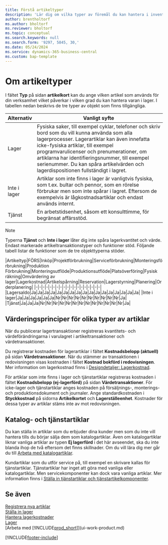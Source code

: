 ```yaml
---
title: Förstå artikeltyper
description: 'Lär dig om vilka typer av föremål du kan hantera i inventeringen och hur typerna påverkar. Du kan justera lagervärderingen för en artikel som använder FIFO eller genomsnittliga värderingsprinciper, när artikelkostnader ändras av andra skäl än transaktioner.'
author: brentholtorf
ms.author: bholtorf
ms.reviewer: bholtorf
ms.topic: conceptual
ms.search.keywords: null
ms.search.form: '9297, 5845, 30,'
ms.date: 05/24/2024
ms.service: dynamics-365-business-central
ms.custom: bap-template
---
```

# <a name="about-item-types"></a>Om artikeltyper

I fältet **Typ** på sidan **artikelkort** kan du ange vilken artikel som används för din verksamhet vilket påverkar i vilken grad du kan hantera varan i lager. I tabellen nedan beskrivs de tre typer av objekt som finns tillgängliga.

|Alternativ|Vanligt syfte|
|------|-----------|
|Lager|Fysiska saker, till exempel cyklar, telefoner och skriv bord som du vill kunna använda som alla lagerprocesser. Lagerartiklar kan även innefatta icke-fysiska artiklar, till exempel programvarulicenser och prenumerationer, om artiklarna har identifieringsnummer, till exempel serienummer. Du kan spåra artikelvärden och lagerdispositionen fullständigt i lagret.|
|Inte i lager|Artiklar som inte finns i lager är vanligtvis fysiska, som t.ex. bultar och pennor, som en rörelse förbrukar men som inte spårar i lagret. Eftersom de exempelvis är lågkostnadsartiklar och endast används internt.|
|Tjänst|En arbetstidsenhet, såsom ett konsulttimme, för begränsat affärsstöd.|

> [!NOTE]
> Typerna **Tjänst** och **Inte i lager** låter dig inte spåra lagerkvantitet och värde. Endast markerade artikeltransaktionstyper och funktioner stöd. Följande tabell listar de funktioner som de tre objekttyperna stöder.

|Artikeltyp|FÖRS|Inköp|Projektförbrukning|Serviceförbrukning|Monteringsförbrukning|Produktion Förbrukning|Monteringsutflöde|Produktionsutflöde|Platsöverföring|Fysisk räkning|Omvärdering av lager|Lagerkostnad|Artikelspårning|Reservation|Lagerstyrning|Planering|Orderplanering|
|-|-|-|-|-|-|-|-|-|-|-|-|-|-|-|-|-|-|-|
|Lagersaldo|Ja|Ja|Ja|Ja|Ja|Ja|Ja|Ja|Ja|Ja|Ja|Ja|Ja|Ja|Ja|Ja|Ja|
|Inte i lager|Ja|Ja|Ja|Ja|Ja|Ja|Nr|Nr|Nr|Nr|Nr|Nr|Nr|Nr|Nr|Nr|Ja|
|Tjänst|Ja|Ja|Ja|Nr|Nr|Nr|Nr|Nr|Nr|Nr|Nr|Nr|Nr|Nr|Nr|Nr|Ja|

## <a name="costing-methods-for-types-of-items"></a>Värderingsprinciper för olika typer av artiklar

När du publicerar lagertransaktioner registreras kvantitets- och värdeförändringarna i varulagret i artikeltransaktioner och värdetransaktioner.

Du registrerar kostnaden för lagerartiklar i fältet **Kostnadsbelopp (aktuell)** på sidan **Värdetransaktioner**. När du stämmer av transaktionen i redovisningen visas kostnaden i fältet **Kostnad bokförd i redovisningen**. Mer information om lagerkostnad finns i [Designdetaljer: Lagerkostnad](design-details-inventory-costing.md).

För artiklar som inte finns i lager och tjänstartiklar registreras kostnaden i fältet **Kostnadsbelopp (ej-lagerförd)** på sidan **Värdetransaktioner**. För icke-lager och tjänstartiklar anges kostnaden på försäljnings-, monterings- och produktionsdokument och journaler. Ange standardkostnaden i **Styckkostnad** på sidorna **Artikelkortet** och **Lagerställeenhet**. Kostnader för dessa typer av artiklar stäms inte av mot redovisningen.

## <a name="catalog-and-service-items"></a>Katalog- och tjänstartiklar

Du kan ställa in artiklar som du erbjuder dina kunder men som du inte vill hantera tills du börjar sälja dem som katalogartiklar. Även om katalogartiklar liknar vanliga artiklar av typen **Ej lagerförd** i det här avseendet, ska du inte blanda ihop de två eftersom det finns skillnader. Om du vill lära dig mer går du till [Arbeta med katalogartiklar](inventory-how-work-nonstock-items.md).

Kundartiklar som du utför service på, till exempel en skrivare kallas för tjänstartiklar. Tjänstartiklar har inget att göra med vanliga eller katalogartiklar. Men servicekomponenter kan dock vara vanliga artiklar. Mer information finns i [Ställa in tjänstartiklar och tjänstartikelkomponenter](service-how-setup-service-items.md).

## <a name="see-also"></a>Se även

[Registrera nya artiklar](inventory-how-register-new-items.md)  
[Ställa in lager](inventory-setup-inventory.md)  
[Hantera lagerkostnader](finance-manage-inventory-costs.md)  
[Lager](inventory-manage-inventory.md)  
[Arbeta med [!INCLUDE[prod_short](includes/prod_short.md)]](ui-work-product.md)

[!INCLUDE[footer-include](includes/footer-banner.md)]

